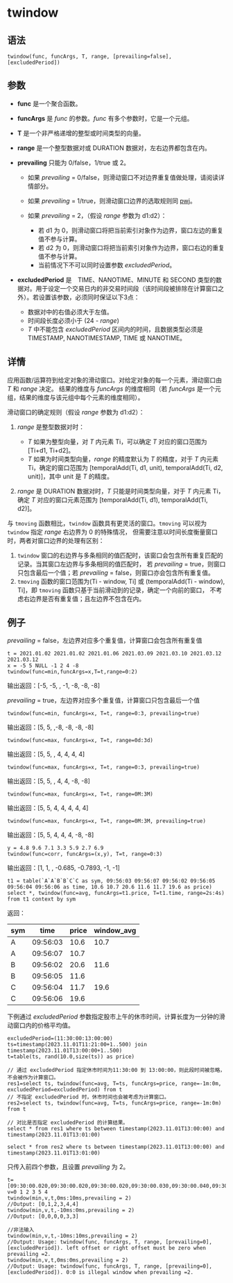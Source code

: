# twindow

## 语法

`twindow(func, funcArgs, T, range, [prevailing=false],
[excludedPeriod])`

## 参数

* **func** 是一个聚合函数。
* **funcArgs** 是 *func* 的参数。*func*
  有多个参数时，它是一个元组。
* **T** 是一个非严格递增的整型或时间类型的向量。
* **range** 是一个整型数据对或 DURATION 数据对，左右边界都包含在内。
* **prevailing** 只能为 0/false，1/true 或 2。
  + 如果 *prevailing* = 0/false，则滑动窗口不对边界重复值做处理，请阅读详情部分。
  + 如果 *prevailing* = 1/true，则滑动窗口边界的选取规则同 [pwj](../../progr/sql/windowjoin.html)。
  + 如果 *prevailing* = 2，（假设 *range* 参数为 d1:d2）：

    - 若 d1 为 0，则滑动窗口将把当前索引对象作为边界，窗口左边的重复值不参与计算。
    - 若 d2 为 0，则滑动窗口将把当前索引对象作为边界，窗口右边的重复值不参与计算。
    - 当前情况下不可以同时设置参数 *excludedPeriod*。
* **excludedPeriod** 是　TIME、NANOTIME、MINUTE 和 SECOND
  类型的数据对。用于设定一个交易日内的非交易时间段（该时间段被排除在计算窗口之外）。若设置该参数，必须同时保证以下3点：

  + 数据对中的右值必须大于左值。
  + 时间段长度必须小于 (24 - *range*)
  + *T* 中不能包含 *excludedPeriod* 区间内的时间，且数据类型必须是 TIMESTAMP,
    NANOTIMESTAMP, TIME 或 NANOTIME。

## 详情

应用函数/运算符到给定对象的滑动窗口。对给定对象的每一个元素，滑动窗口由 *T* 和 *range* 决定。
结果的维度与 *funcArgs* 的维度相同（若 *funcArgs* 是一个元组，结果的维度与该元组中每个元素的维度相同）。

滑动窗口的确定规则（假设 *range* 参数为 d1:d2）：

1. *range* 是整型数据对时：

   * *T* 如果为整型向量，对 *T* 内元素 Ti，可以确定
     *T* 对应的窗口范围为 [Ti+d1,
     Ti+d2]。
   * *T* 如果为时间类型向量，*range* 的精度默认为 *T*
     的精度，对于 *T* 内元素 Ti，确定的窗口范围为
     [temporalAdd(Ti, d1, unit),
     temporalAdd(Ti, d2, unit)]，其中 unit 是
     *T* 的精度。
2. *range* 是 DURATION 数据对时，*T* 只能是时间类型向量，对于
   *T* 内元素 Ti，确定 *T* 对应的窗口元素范围为
   [temporalAdd(Ti, d1), temporalAdd(Ti,
   d2)]。

与 `tmoving` 函数相比，`twindow`
函数具有更灵活的窗口。`tmoving` 可以视为 `twindow` 指定
*range* 右边界为 0 的特殊情况， 但需要注意以时间长度衡量窗口时，两者对窗口边界的处理有区别：

1. `twindow`
   窗口的右边界与多条相同的值匹配时，该窗口会包含所有重复匹配的记录。当其窗口左边界与多条相同的值匹配时， 若 *prevailing* =
   true，则窗口只包含最后一个值；若 *prevailing* = false，则窗口亦会包含所有重复值。
2. `tmoving` 函数的窗口范围为(Ti - window,
   Ti] 或 (temporalAdd(Ti - window), Ti]，即
   `tmoving` 函数只基于当前滑动到的记录，确定一个向前的窗口，
   不考虑右边界是否有重复值；且左边界不包含在内。

## 例子

*prevailing* = false，左边界对应多个重复值，计算窗口会包含所有重复值

```
t = 2021.01.02 2021.01.02 2021.01.06 2021.03.09 2021.03.10 2021.03.12 2021.03.12
x = -5 5 NULL -1 2 4 -8
twindow(func=min,funcArgs=x,T=t,range=0:2)
```

输出返回：[-5, -5, , -1, -8, -8, -8]

*prevailing* = true，左边界对应多个重复值，计算窗口只包含最后一个值

```
twindow(func=min, funcArgs=x, T=t, range=0:3, prevailing=true)
```

输出返回：[5, 5, ,-8, -8, -8, -8]

```
twindow(func=max, funcArgs=x, T=t, range=0d:3d)
```

输出返回：[5, 5, , 4, 4, 4, 4]

```
twindow(func=max, funcArgs=x, T=t, range=0:3, prevailing=true)
```

输出返回：[5, 5, , 4, 4, -8, -8]

```
twindow(func=max, funcArgs=x, T=t, range=0M:3M)
```

输出返回：[5, 5, 4, 4, 4, 4, 4]

```
twindow(func=max, funcArgs=x, T=t, range=0M:3M, prevailing=true)
```

输出返回：[5, 5, 4, 4, 4, -8, -8]

```
y = 4.8 9.6 7.1 3.3 5.9 2.7 6.9
twindow(func=corr, funcArgs=(x,y), T=t, range=0:3)
```

输出返回：[1, 1, , -0.685, -0.7893, -1, -1]

```
t1 = table(`A`A`B`B`C`C as sym, 09:56:03 09:56:07 09:56:02 09:56:05 09:56:04 09:56:06 as time, 10.6 10.7 20.6 11.6 11.7 19.6 as price)
select *, twindow(func=avg, funcArgs=t1.price, T=t1.time, range=2s:4s) from t1 context by sym
```

返回：

| sym | time | price | window\_avg |
| --- | --- | --- | --- |
| A | 09:56:03 | 10.6 | 10.7 |
| A | 09:56:07 | 10.7 |  |
| B | 09:56:02 | 20.6 | 11.6 |
| B | 09:56:05 | 11.6 |  |
| C | 09:56:04 | 11.7 | 19.6 |
| C | 09:56:06 | 19.6 |  |

下例通过 *excludedPeriod* 参数指定股市上午的休市时间，计算长度为一分钟的滑动窗口内的价格平均值。

```
excludedPeriod=(11:30:00:13:00:00)
ts=timestamp(2023.11.01T11:21:00+1..500) join timestamp(2023.11.01T13:00:00+1..500)
t=table(ts, rand(10.0,size(ts)) as price)

// 通过 excludedPeriod 指定休市时间为11:30:00 到 13:00:00，则此段时间被忽略，不会被作为计算窗口。
res1=select ts, twindow(func=avg, T=ts, funcArgs=price, range=-1m:0m, excludedPeriod=excludedPeriod) from t
// 不指定 excludedPeriod 时，休市时间也会被考虑为计算窗口。
res2=select ts, twindow(func=avg, T=ts, funcArgs=price, range=-1m:0m) from t

// 对比是否指定 excludedPeriod 的计算结果。
select * from res1 where ts between timestamp(2023.11.01T13:00:00) and timestamp(2023.11.01T13:01:00)

select * from res2 where ts between timestamp(2023.11.01T13:00:00) and timestamp(2023.11.01T13:01:00)
```

只传入前四个参数，且设置 *prevailing* 为
2。

```
t=[09:30:00.020,09:30:00.020,09:30:00.020,09:30:00.030,09:30:00.040,09:30:00.040]
v=0 1 2 3 5 4
twindow(min,v,t,0ms:10ms,prevailing = 2)
//Output: [0,1,2,3,4,4]
twindow(min,v,t,-10ms:0ms,prevailing = 2)
//Output: [0,0,0,0,3,3]

//非法输入
twindow(min,v,t,-10ms:10ms,prevailing = 2)
//Output: Usage: twindow(func, funcArgs, T, range, [prevailing=0], [excludedPeriod]). left offset or right offset must be zero when prevailing =2.
twindow(min,v,t,0ms:0ms,prevailing = 2)
//Output: Usage: twindow(func, funcArgs, T, range, [prevailing=0], [excludedPeriod]). 0:0 is illegal window when prevailing =2.
```

